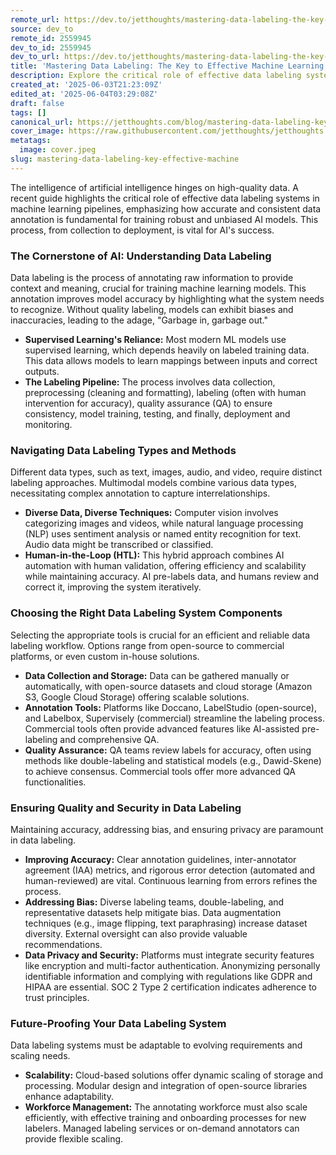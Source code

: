```yaml
---
remote_url: https://dev.to/jetthoughts/mastering-data-labeling-the-key-to-effective-machine-learning-48o5
source: dev_to
remote_id: 2559945
dev_to_id: 2559945
dev_to_url: https://dev.to/jetthoughts/mastering-data-labeling-the-key-to-effective-machine-learning-48o5
title: 'Mastering Data Labeling: The Key to Effective Machine Learning'
description: Explore the critical role of effective data labeling systems in machine learning pipelines, from understanding core concepts to ensuring quality and security for robust AI models.
created_at: '2025-06-03T21:23:09Z'
edited_at: '2025-06-04T03:29:08Z'
draft: false
tags: []
canonical_url: https://jetthoughts.com/blog/mastering-data-labeling-key-effective-machine/
cover_image: https://raw.githubusercontent.com/jetthoughts/jetthoughts.github.io/master/content/blog/mastering-data-labeling-key-effective-machine/cover.jpeg
metatags:
  image: cover.jpeg
slug: mastering-data-labeling-key-effective-machine
---
```

The intelligence of artificial intelligence hinges on high-quality data. A recent guide highlights the critical role of effective data labeling systems in machine learning pipelines, emphasizing how accurate and consistent data annotation is fundamental for training robust and unbiased AI models. This process, from collection to deployment, is vital for AI's success.

### The Cornerstone of AI: Understanding Data Labeling

Data labeling is the process of annotating raw information to provide context and meaning, crucial for training machine learning models. This annotation improves model accuracy by highlighting what the system needs to recognize. Without quality labeling, models can exhibit biases and inaccuracies, leading to the adage, "Garbage in, garbage out."

*   **Supervised Learning's Reliance:** Most modern ML models use supervised learning, which depends heavily on labeled training data. This data allows models to learn mappings between inputs and correct outputs.
*   **The Labeling Pipeline:** The process involves data collection, preprocessing (cleaning and formatting), labeling (often with human intervention for accuracy), quality assurance (QA) to ensure consistency, model training, testing, and finally, deployment and monitoring.

### Navigating Data Labeling Types and Methods

Different data types, such as text, images, audio, and video, require distinct labeling approaches. Multimodal models combine various data types, necessitating complex annotation to capture interrelationships.

*   **Diverse Data, Diverse Techniques:** Computer vision involves categorizing images and videos, while natural language processing (NLP) uses sentiment analysis or named entity recognition for text. Audio data might be transcribed or classified.
*   **Human-in-the-Loop (HTL):** This hybrid approach combines AI automation with human validation, offering efficiency and scalability while maintaining accuracy. AI pre-labels data, and humans review and correct it, improving the system iteratively.

### Choosing the Right Data Labeling System Components

Selecting the appropriate tools is crucial for an efficient and reliable data labeling workflow. Options range from open-source to commercial platforms, or even custom in-house solutions.

*   **Data Collection and Storage:** Data can be gathered manually or automatically, with open-source datasets and cloud storage (Amazon S3, Google Cloud Storage) offering scalable solutions.
*   **Annotation Tools:** Platforms like Doccano, LabelStudio (open-source), and Labelbox, Supervisely (commercial) streamline the labeling process. Commercial tools often provide advanced features like AI-assisted pre-labeling and comprehensive QA.
*   **Quality Assurance:** QA teams review labels for accuracy, often using methods like double-labeling and statistical models (e.g., Dawid-Skene) to achieve consensus. Commercial tools offer more advanced QA functionalities.

### Ensuring Quality and Security in Data Labeling

Maintaining accuracy, addressing bias, and ensuring privacy are paramount in data labeling.

*   **Improving Accuracy:** Clear annotation guidelines, inter-annotator agreement (IAA) metrics, and rigorous error detection (automated and human-reviewed) are vital. Continuous learning from errors refines the process.
*   **Addressing Bias:** Diverse labeling teams, double-labeling, and representative datasets help mitigate bias. Data augmentation techniques (e.g., image flipping, text paraphrasing) increase dataset diversity. External oversight can also provide valuable recommendations.
*   **Data Privacy and Security:** Platforms must integrate security features like encryption and multi-factor authentication. Anonymizing personally identifiable information and complying with regulations like GDPR and HIPAA are essential. SOC 2 Type 2 certification indicates adherence to trust principles.

### Future-Proofing Your Data Labeling System

Data labeling systems must be adaptable to evolving requirements and scaling needs.

*   **Scalability:** Cloud-based solutions offer dynamic scaling of storage and processing. Modular design and integration of open-source libraries enhance adaptability.
*   **Workforce Management:** The annotating workforce must also scale efficiently, with effective training and onboarding processes for new labelers. Managed labeling services or on-demand annotators can provide flexible scaling.
